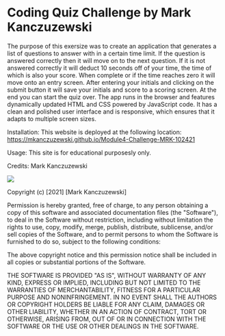 # Coding Quiz Challenge by Mark Kanczuzewski

The purpose of this exersize was to create an application that generates a list of questions to answer with in a certain time limit. If the question is answered correctly then it will move on to the next question. If it is not answered correctly it will deduct 10 seconds off of your time, the time of which is also your score. When complete or if the time reaches zero it will move onto an entry screen. After entering your initials and clicking on the submit button it will save your initials and score to a scoring screen. At the end you can start the quiz over. The app runs in the browser and features dynamically updated HTML and CSS powered by JavaScript code. It has a clean and polished user interface and is responsive, which ensures that it adapts to multiple screen sizes. 

Installation: This website is deployed at the following location:
https://mkanczuzewski.github.io/Module4-Challenge-MRK-102421

Usage: This site is for educational purposesly only.

Credits: Mark Kanczuzewski

<img src="./PWGenCapture.JPG" raw=true>

Copyright (c) [2021] [Mark Kanczuzewski]

Permission is hereby granted, free of charge, to any person obtaining a copy
of this software and associated documentation files (the "Software"), to deal
in the Software without restriction, including without limitation the rights
to use, copy, modify, merge, publish, distribute, sublicense, and/or sell
copies of the Software, and to permit persons to whom the Software is
furnished to do so, subject to the following conditions:

The above copyright notice and this permission notice shall be included in all
copies or substantial portions of the Software.

THE SOFTWARE IS PROVIDED "AS IS", WITHOUT WARRANTY OF ANY KIND, EXPRESS OR
IMPLIED, INCLUDING BUT NOT LIMITED TO THE WARRANTIES OF MERCHANTABILITY,
FITNESS FOR A PARTICULAR PURPOSE AND NONINFRINGEMENT. IN NO EVENT SHALL THE
AUTHORS OR COPYRIGHT HOLDERS BE LIABLE FOR ANY CLAIM, DAMAGES OR OTHER
LIABILITY, WHETHER IN AN ACTION OF CONTRACT, TORT OR OTHERWISE, ARISING FROM,
OUT OF OR IN CONNECTION WITH THE SOFTWARE OR THE USE OR OTHER DEALINGS IN THE
SOFTWARE.
